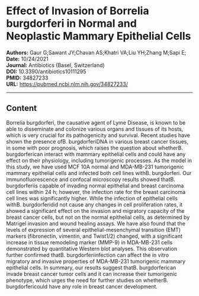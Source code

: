 # Effect of Invasion of Borrelia burgdorferi in Normal and Neoplastic Mammary Epithelial Cells

**Authors:** Gaur G;Sawant JY;Chavan AS;Khatri VA;Liu YH;Zhang M;Sapi E;  
**Date:** 10/24/2021  
**Journal:** Antibiotics (Basel, Switzerland)  
**DOI:** 10.3390/antibiotics10111295  
**PMID:** 34827233  
**URL:** https://pubmed.ncbi.nlm.nih.gov/34827233/

---

## Content

Borrelia burgdorferi, the causative agent of Lyme Disease, is known to be able to disseminate and colonize various organs and tissues of its hosts, which is very crucial for its pathogenicity and survival. Recent studies have shown the presence ofB. burgdorferiDNA in various breast cancer tissues, in some with poor prognosis, which raises the question about whetherB. burgdorferican interact with mammary epithelial cells and could have any effect on their physiology, including tumorigenic processes. As the model in this study, we have used MCF 10A normal and MDA-MB-231 tumorigenic mammary epithelial cells and infected both cell lines withB. burgdorferi. Our immunofluorescence and confocal microscopy results showed thatB. burgdorferiis capable of invading normal epithelial and breast carcinoma cell lines within 24 h; however, the infection rate for the breast carcinoma cell lines was significantly higher. While the infection of epithelial cells withB. burgdorferidid not cause any changes in cell proliferation rates, it showed a significant effect on the invasion and migratory capacity of the breast cancer cells, but not on the normal epithelial cells, as determined by Matrigel invasion and wound healing assays. We have also found that the levels of expression of several epithelial-mesenchymal transition (EMT) markers (fibronectin, vimentin, and Twist1/2) changed, with a significant increase in tissue remodeling marker (MMP-9) in MDA-MB-231 cells demonstrated by quantitative Western blot analyses. This observation further confirmed thatB. burgdorferiinfection can affect the in vitro migratory and invasive properties of MDA-MB-231 tumorigenic mammary epithelial cells. In summary, our results suggest thatB. burgdorferican invade breast cancer tumor cells and it can increase their tumorigenic phenotype, which urges the need for further studies on whetherB. burgdorfericould have any role in breast cancer development.
